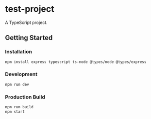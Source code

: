 # test-project

A TypeScript project.

## Getting Started

### Installation

```bash
npm install express typescript ts-node @types/node @types/express
```

### Development

```bash
npm run dev
```

### Production Build

```bash
npm run build
npm start
```
